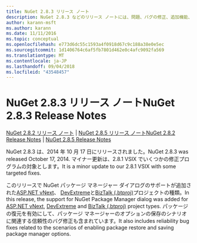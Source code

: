 ```yaml
---
title: NuGet 2.8.3 リリース ノート
description: NuGet 2.8.3 などのリリース ノートには、問題、バグの修正、追加機能、および Dcr が知られています。
author: karann-msft
ms.author: karann
ms.date: 11/11/2016
ms.topic: conceptual
ms.openlocfilehash: e773d6dc55c1593a4f0918d67c9c188a38e0e5ec
ms.sourcegitcommit: 1d1406764c6af5fb7801d462e0c4afc9092fa569
ms.translationtype: MT
ms.contentlocale: ja-JP
ms.lasthandoff: 09/04/2018
ms.locfileid: "43548457"
---
```

# <a name="nuget-283-release-notes"></a><span data-ttu-id="b3322-103">NuGet 2.8.3 リリース ノート</span><span class="sxs-lookup"><span data-stu-id="b3322-103">NuGet 2.8.3 Release Notes</span></span>

<span data-ttu-id="b3322-104">[NuGet 2.8.2 リリース ノート](../release-notes/nuget-2.8.2.md) | [NuGet 2.8.5 リリース ノート](../release-notes/nuget-2.8.5.md)</span><span class="sxs-lookup"><span data-stu-id="b3322-104">[NuGet 2.8.2 Release Notes](../release-notes/nuget-2.8.2.md) | [NuGet 2.8.5 Release Notes](../release-notes/nuget-2.8.5.md)</span></span>

<span data-ttu-id="b3322-105">NuGet 2.8.3 は、2014 年 10 月 17 日にリリースされました。</span><span class="sxs-lookup"><span data-stu-id="b3322-105">NuGet 2.8.3 was released October 17, 2014.</span></span> <span data-ttu-id="b3322-106">マイナー更新は、2.8.1 VSIX でいくつかの修正プログラムの対象とします。</span><span class="sxs-lookup"><span data-stu-id="b3322-106">It is a minor update to our 2.8.1 VSIX with some targeted fixes.</span></span>

<span data-ttu-id="b3322-107">このリリースで NuGet パッケージ マネージャー ダイアログのサポートが追加された[ASP.NET vNext](http://www.asp.net/vnext)、 [DevExtreme](http://js.devexpress.com/)と[BizTalk (.btproj)](/biztalk/core/developing-biztalk-server-applications)プロジェクトの種類。</span><span class="sxs-lookup"><span data-stu-id="b3322-107">In this release, the support for NuGet Package Manager dialog was added for [ASP.NET vNext](http://www.asp.net/vnext), [DevExtreme](http://js.devexpress.com/) and [BizTalk (.btproj)](/biztalk/core/developing-biztalk-server-applications) project types.</span></span> <span data-ttu-id="b3322-108">パッケージの復元を有効にして、パッケージ マネージャーのオプションの保存のシナリオに関連する信頼性のバグ修正も含まれています。</span><span class="sxs-lookup"><span data-stu-id="b3322-108">It also includes reliability bug fixes related to the scenarios of enabling package restore and saving package manager options.</span></span>
